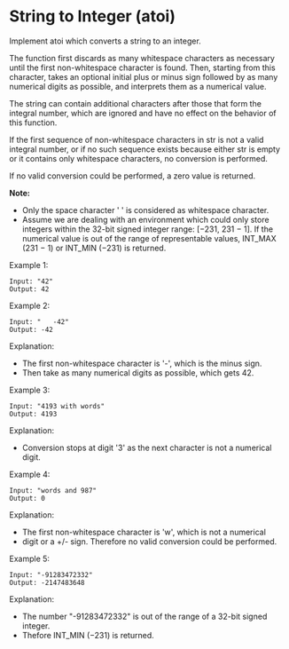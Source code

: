 # String to Integer (atoi)

Implement atoi which converts a string to an integer.

The function first discards as many whitespace characters as necessary until the first non-whitespace character is found. Then, starting from this character, takes an optional initial plus or minus sign followed by as many numerical digits as possible, and interprets them as a numerical value.

The string can contain additional characters after those that form the integral number, which are ignored and have no effect on the behavior of this function.

If the first sequence of non-whitespace characters in str is not a valid integral number, or if no such sequence exists because either str is empty or it contains only whitespace characters, no conversion is performed.

If no valid conversion could be performed, a zero value is returned.

**Note:**

- Only the space character ' ' is considered as whitespace character.
- Assume we are dealing with an environment which could only store integers within the 32-bit signed integer range: [−231,  231 − 1]. If the numerical value is out of the range of representable values, INT_MAX (231 − 1) or INT_MIN (−231) is returned.

Example 1:
```
Input: "42"
Output: 42
```

Example 2:
```
Input: "   -42"
Output: -42
```

Explanation:
- The first non-whitespace character is '-', which is the minus sign.
- Then take as many numerical digits as possible, which gets 42.

Example 3:
```
Input: "4193 with words"
Output: 4193
```

Explanation:
- Conversion stops at digit '3' as the next character is not a numerical digit.

Example 4:
```
Input: "words and 987"
Output: 0
```

Explanation:
- The first non-whitespace character is 'w', which is not a numerical 
- digit or a +/- sign. Therefore no valid conversion could be performed.

Example 5:
```
Input: "-91283472332"
Output: -2147483648
```

Explanation:
- The number "-91283472332" is out of the range of a 32-bit signed integer.
- Thefore INT_MIN (−231) is returned.

